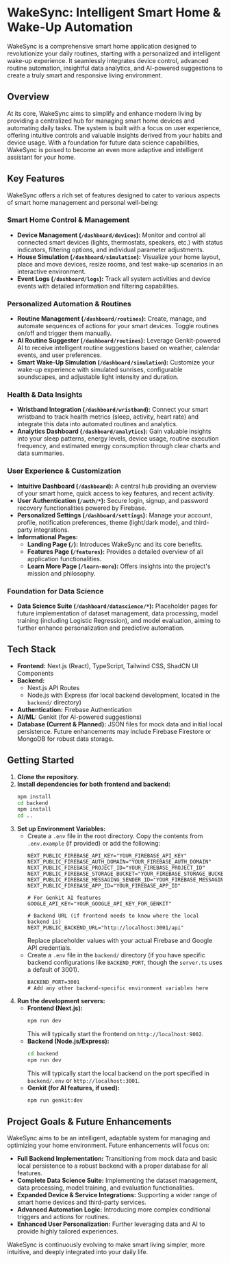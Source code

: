 
# WakeSync: Intelligent Smart Home & Wake-Up Automation

WakeSync is a comprehensive smart home application designed to revolutionize your daily routines, starting with a personalized and intelligent wake-up experience. It seamlessly integrates device control, advanced routine automation, insightful data analytics, and AI-powered suggestions to create a truly smart and responsive living environment.

## Overview

At its core, WakeSync aims to simplify and enhance modern living by providing a centralized hub for managing smart home devices and automating daily tasks. The system is built with a focus on user experience, offering intuitive controls and valuable insights derived from your habits and device usage. With a foundation for future data science capabilities, WakeSync is poised to become an even more adaptive and intelligent assistant for your home.

## Key Features

WakeSync offers a rich set of features designed to cater to various aspects of smart home management and personal well-being:

### Smart Home Control & Management
*   **Device Management (`/dashboard/devices`):** Monitor and control all connected smart devices (lights, thermostats, speakers, etc.) with status indicators, filtering options, and individual parameter adjustments.
*   **House Simulation (`/dashboard/simulation`):** Visualize your home layout, place and move devices, resize rooms, and test wake-up scenarios in an interactive environment.
*   **Event Logs (`/dashboard/logs`):** Track all system activities and device events with detailed information and filtering capabilities.

### Personalized Automation & Routines
*   **Routine Management (`/dashboard/routines`):** Create, manage, and automate sequences of actions for your smart devices. Toggle routines on/off and trigger them manually.
*   **AI Routine Suggester (`/dashboard/routines`):** Leverage Genkit-powered AI to receive intelligent routine suggestions based on weather, calendar events, and user preferences.
*   **Smart Wake-Up Simulation (`/dashboard/simulation`):** Customize your wake-up experience with simulated sunrises, configurable soundscapes, and adjustable light intensity and duration.

### Health & Data Insights
*   **Wristband Integration (`/dashboard/wristband`):** Connect your smart wristband to track health metrics (sleep, activity, heart rate) and integrate this data into automated routines and analytics.
*   **Analytics Dashboard (`/dashboard/analytics`):** Gain valuable insights into your sleep patterns, energy levels, device usage, routine execution frequency, and estimated energy consumption through clear charts and data summaries.

### User Experience & Customization
*   **Intuitive Dashboard (`/dashboard`):** A central hub providing an overview of your smart home, quick access to key features, and recent activity.
*   **User Authentication (`/auth/*`):** Secure login, signup, and password recovery functionalities powered by Firebase.
*   **Personalized Settings (`/dashboard/settings`):** Manage your account, profile, notification preferences, theme (light/dark mode), and third-party integrations.
*   **Informational Pages:**
    *   **Landing Page (`/`):** Introduces WakeSync and its core benefits.
    *   **Features Page (`/features`):** Provides a detailed overview of all application functionalities.
    *   **Learn More Page (`/learn-more`):** Offers insights into the project's mission and philosophy.

### Foundation for Data Science
*   **Data Science Suite (`/dashboard/datascience/*`):** Placeholder pages for future implementation of dataset management, data processing, model training (including Logistic Regression), and model evaluation, aiming to further enhance personalization and predictive automation.

## Tech Stack

*   **Frontend:** Next.js (React), TypeScript, Tailwind CSS, ShadCN UI Components
*   **Backend:**
    *   Next.js API Routes
    *   Node.js with Express (for local backend development, located in the `backend/` directory)
*   **Authentication:** Firebase Authentication
*   **AI/ML:** Genkit (for AI-powered suggestions)
*   **Database (Current & Planned):** JSON files for mock data and initial local persistence. Future enhancements may include Firebase Firestore or MongoDB for robust data storage.

## Getting Started

1.  **Clone the repository.**
2.  **Install dependencies for both frontend and backend:**
    ```bash
    npm install
    cd backend
    npm install
    cd ..
    ```
3.  **Set up Environment Variables:**
    *   Create a `.env` file in the root directory. Copy the contents from `.env.example` (if provided) or add the following:
        ```
        NEXT_PUBLIC_FIREBASE_API_KEY="YOUR_FIREBASE_API_KEY"
        NEXT_PUBLIC_FIREBASE_AUTH_DOMAIN="YOUR_FIREBASE_AUTH_DOMAIN"
        NEXT_PUBLIC_FIREBASE_PROJECT_ID="YOUR_FIREBASE_PROJECT_ID"
        NEXT_PUBLIC_FIREBASE_STORAGE_BUCKET="YOUR_FIREBASE_STORAGE_BUCKET"
        NEXT_PUBLIC_FIREBASE_MESSAGING_SENDER_ID="YOUR_FIREBASE_MESSAGING_SENDER_ID"
        NEXT_PUBLIC_FIREBASE_APP_ID="YOUR_FIREBASE_APP_ID"

        # For Genkit AI features
        GOOGLE_API_KEY="YOUR_GOOGLE_API_KEY_FOR_GENKIT"

        # Backend URL (if frontend needs to know where the local backend is)
        NEXT_PUBLIC_BACKEND_URL="http://localhost:3001/api"
        ```
        Replace placeholder values with your actual Firebase and Google API credentials.
    *   Create a `.env` file in the `backend/` directory (if you have specific backend configurations like `BACKEND_PORT`, though the `server.ts` uses a default of 3001).
        ```
        BACKEND_PORT=3001
        # Add any other backend-specific environment variables here
        ```
4.  **Run the development servers:**
    *   **Frontend (Next.js):**
        ```bash
        npm run dev
        ```
        This will typically start the frontend on `http://localhost:9002`.
    *   **Backend (Node.js/Express):**
        ```bash
        cd backend
        npm run dev
        ```
        This will typically start the local backend on the port specified in `backend/.env` or `http://localhost:3001`.
    *   **Genkit (for AI features, if used):**
        ```bash
        npm run genkit:dev
        ```

## Project Goals & Future Enhancements

WakeSync aims to be an intelligent, adaptable system for managing and optimizing your home environment. Future enhancements will focus on:

*   **Full Backend Implementation:** Transitioning from mock data and basic local persistence to a robust backend with a proper database for all features.
*   **Complete Data Science Suite:** Implementing the dataset management, data processing, model training, and evaluation functionalities.
*   **Expanded Device & Service Integrations:** Supporting a wider range of smart home devices and third-party services.
*   **Advanced Automation Logic:** Introducing more complex conditional triggers and actions for routines.
*   **Enhanced User Personalization:** Further leveraging data and AI to provide highly tailored experiences.

WakeSync is continuously evolving to make smart living simpler, more intuitive, and deeply integrated into your daily life.
